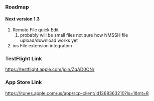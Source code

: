 ### Roadmap

#### Next version 1.3

1. Remote File quick Edit
    1. probably will be small files not sure how NMSSH file upload/download works yet
1. ios File extension integration
  
  
  
  
### TestFlight Link

https://testflight.apple.com/join/ZqAD0ONr

### App Store Link

https://itunes.apple.com/us/app/scp-client/id1368363210?ls=1&mt=8
